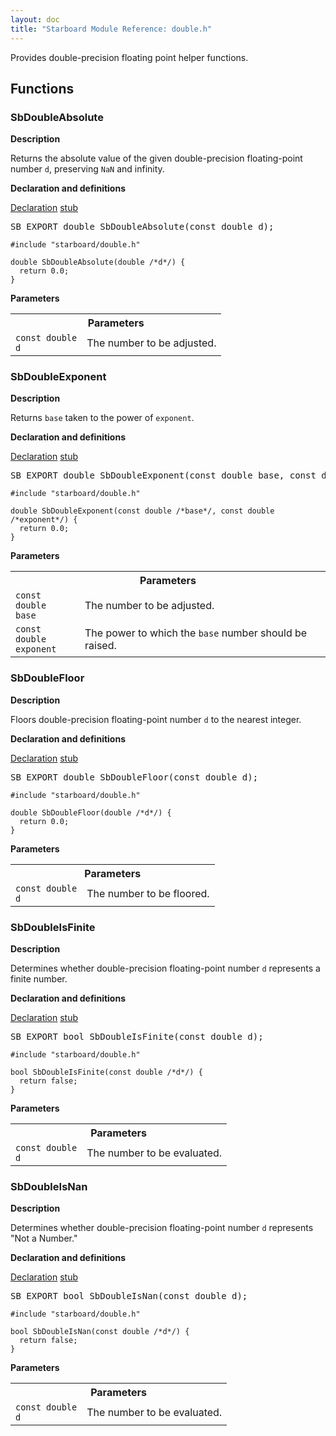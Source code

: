 ```yaml
---
layout: doc
title: "Starboard Module Reference: double.h"
---
```


Provides double-precision floating point helper functions.

## Functions

### SbDoubleAbsolute

**Description**

Returns the absolute value of the given double-precision floating-point
number `d`, preserving `NaN` and infinity.

**Declaration and definitions**

<div class="mdl-tabs mdl-js-tabs mdl-js-ripple-effect">
  <div class="mdl-tabs__tab-bar">
    <a href="#SbDoubleAbsolute-declaration" class="mdl-tabs__tab is-active">Declaration</a>
    <a href="#SbDoubleAbsolute-stub" class="mdl-tabs__tab">stub</a>
  </div>
  <div class="mdl-tabs__panel is-active" id="SbDoubleAbsolute-declaration">
<pre>
SB_EXPORT double SbDoubleAbsolute(const double d);
</pre>
</div>
  <div class="mdl-tabs__panel" id="SbDoubleAbsolute-stub">

```
#include "starboard/double.h"

double SbDoubleAbsolute(double /*d*/) {
  return 0.0;
}
```

  </div>
</div>

**Parameters**



<table class="responsive">
  <tr><th colspan="2">Parameters</th></tr>
  <tr>
    <td><code>const double</code><br>        <code>d</code></td>
    <td>The number to be adjusted.</td>
  </tr>
</table>

### SbDoubleExponent

**Description**

Returns `base` taken to the power of `exponent`.

**Declaration and definitions**

<div class="mdl-tabs mdl-js-tabs mdl-js-ripple-effect">
  <div class="mdl-tabs__tab-bar">
    <a href="#SbDoubleExponent-declaration" class="mdl-tabs__tab is-active">Declaration</a>
    <a href="#SbDoubleExponent-stub" class="mdl-tabs__tab">stub</a>
  </div>
  <div class="mdl-tabs__panel is-active" id="SbDoubleExponent-declaration">
<pre>
SB_EXPORT double SbDoubleExponent(const double base, const double exponent);
</pre>
</div>
  <div class="mdl-tabs__panel" id="SbDoubleExponent-stub">

```
#include "starboard/double.h"

double SbDoubleExponent(const double /*base*/, const double /*exponent*/) {
  return 0.0;
}
```

  </div>
</div>

**Parameters**



<table class="responsive">
  <tr><th colspan="2">Parameters</th></tr>
  <tr>
    <td><code>const double</code><br>        <code>base</code></td>
    <td>The number to be adjusted.</td>
  </tr>
  <tr>
    <td><code>const double</code><br>        <code>exponent</code></td>
    <td>The power to which the <code>base</code> number should be raised.</td>
  </tr>
</table>

### SbDoubleFloor

**Description**

Floors double-precision floating-point number `d` to the nearest integer.

**Declaration and definitions**

<div class="mdl-tabs mdl-js-tabs mdl-js-ripple-effect">
  <div class="mdl-tabs__tab-bar">
    <a href="#SbDoubleFloor-declaration" class="mdl-tabs__tab is-active">Declaration</a>
    <a href="#SbDoubleFloor-stub" class="mdl-tabs__tab">stub</a>
  </div>
  <div class="mdl-tabs__panel is-active" id="SbDoubleFloor-declaration">
<pre>
SB_EXPORT double SbDoubleFloor(const double d);
</pre>
</div>
  <div class="mdl-tabs__panel" id="SbDoubleFloor-stub">

```
#include "starboard/double.h"

double SbDoubleFloor(double /*d*/) {
  return 0.0;
}
```

  </div>
</div>

**Parameters**



<table class="responsive">
  <tr><th colspan="2">Parameters</th></tr>
  <tr>
    <td><code>const double</code><br>        <code>d</code></td>
    <td>The number to be floored.</td>
  </tr>
</table>

### SbDoubleIsFinite

**Description**

Determines whether double-precision floating-point number `d` represents a
finite number.

**Declaration and definitions**

<div class="mdl-tabs mdl-js-tabs mdl-js-ripple-effect">
  <div class="mdl-tabs__tab-bar">
    <a href="#SbDoubleIsFinite-declaration" class="mdl-tabs__tab is-active">Declaration</a>
    <a href="#SbDoubleIsFinite-stub" class="mdl-tabs__tab">stub</a>
  </div>
  <div class="mdl-tabs__panel is-active" id="SbDoubleIsFinite-declaration">
<pre>
SB_EXPORT bool SbDoubleIsFinite(const double d);
</pre>
</div>
  <div class="mdl-tabs__panel" id="SbDoubleIsFinite-stub">

```
#include "starboard/double.h"

bool SbDoubleIsFinite(const double /*d*/) {
  return false;
}
```

  </div>
</div>

**Parameters**



<table class="responsive">
  <tr><th colspan="2">Parameters</th></tr>
  <tr>
    <td><code>const double</code><br>        <code>d</code></td>
    <td>The number to be evaluated.</td>
  </tr>
</table>

### SbDoubleIsNan

**Description**

Determines whether double-precision floating-point number `d` represents
"Not a Number."

**Declaration and definitions**

<div class="mdl-tabs mdl-js-tabs mdl-js-ripple-effect">
  <div class="mdl-tabs__tab-bar">
    <a href="#SbDoubleIsNan-declaration" class="mdl-tabs__tab is-active">Declaration</a>
    <a href="#SbDoubleIsNan-stub" class="mdl-tabs__tab">stub</a>
  </div>
  <div class="mdl-tabs__panel is-active" id="SbDoubleIsNan-declaration">
<pre>
SB_EXPORT bool SbDoubleIsNan(const double d);
</pre>
</div>
  <div class="mdl-tabs__panel" id="SbDoubleIsNan-stub">

```
#include "starboard/double.h"

bool SbDoubleIsNan(const double /*d*/) {
  return false;
}
```

  </div>
</div>

**Parameters**



<table class="responsive">
  <tr><th colspan="2">Parameters</th></tr>
  <tr>
    <td><code>const double</code><br>        <code>d</code></td>
    <td>The number to be evaluated.</td>
  </tr>
</table>

